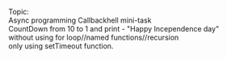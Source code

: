 Topic:<br>
Async programming Callbackhell mini-task<br>
CountDown from 10 to 1 and print - "Happy Incependence day"<br>
without using for loop//named functions//recursion <br>
only using setTimeout function.
